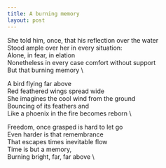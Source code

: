 ```yaml
---
title: A burning memory
layout: post
---
```


She told him, once, that his reflection over the water \
Stood ample over her in every situation: \
Alone, in fear, in elation \
Nonetheless in every case comfort without support \
But that burning memory \

A bird flying far above \
Red feathered wings spread wide \
She imagines the cool wind from the ground \
Bouncing of its feathers and \
Like a phoenix in the fire becomes reborn \

Freedom, once grasped is hard to let go \
Even harder is that remembrance \
That escapes times inevitable flow \
Time is but a memory, \
Burning bright, far, far above \
